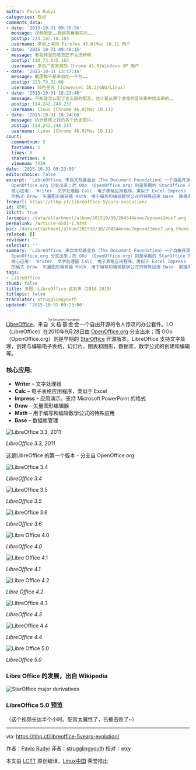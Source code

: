 ```yaml
---
author: Pavlo Rudyi
categories: 观点
comments_data:
- date: '2015-10-31 09:35:56'
  message: 视频配音……我是笑着看完的……
  postip: 223.167.10.183
  username: 来自上海的 Firefox 43.0|Mac 10.11 用户
- date: '2015-10-31 09:46:15'
  message: 看视频里的感觉还不太流畅啊
  postip: 110.73.135.163
  username: 来自广西来宾的 Chrome 45.0|Windows XP 用户
- date: '2015-10-31 13:17:16'
  message: 截图都不是来自同一平台……
  postip: 223.79.32.60
  username: 绿色圣光 [Iceweasel 38.2|GNU/Linux]
- date: '2015-10-31 18:23:40'
  message: 不知道怎么配了这么搞的配音，估计是从哪个游戏的音乐集中找出来的。。
  postip: 114.242.248.233
  username: linux [Chrome 46.0|Mac 10.11]
- date: '2015-10-31 18:24:08'
  message: 估计是网上找的各个历史图片。
  postip: 114.242.248.233
  username: linux [Chrome 46.0|Mac 10.11]
count:
  commentnum: 5
  favtimes: 1
  likes: 0
  sharetimes: 0
  viewnum: 7239
date: '2015-10-31 09:23:00'
editorchoice: false
excerpt: 'LibreOffice，来自文档基金会（The Document Foundation）一个自由开源的令人惊叹的办公套件。LO （LibreOffice）在2010年9月28日由
  OpenOffice.org 分支出来；而 OOo （OpenOffice.org）则是早期的 StarOffice 开源版本。LibreOffice 支持文字处理，创建与编辑电子表格，幻灯片，图表和图形，数据库，数学公式的创建和编辑等。
  核心应用:  Writer  文字处理器 Calc  电子表格应用程序，类似于 Excel Impress  应用演示，支持 Microsoft PowerPoint
  的格式 Draw  矢量图形编辑器 Math  用于编写和​​编辑数学公式的特殊应用 Base  数据库'
fromurl: https://tlhp.cf/libreoffice-5years-evolution/
id: 6501
islctt: true
largepic: /data/attachment/album/201510/30/204544esmu7epnsmz2mux7.png
permalink: /article-6501-1.html
pic: /data/attachment/album/201510/30/204544esmu7epnsmz2mux7.png.thumb.jpg
related: []
reviewer: ''
selector: ''
summary: 'LibreOffice，来自文档基金会（The Document Foundation）一个自由开源的令人惊叹的办公套件。LO （LibreOffice）在2010年9月28日由
  OpenOffice.org 分支出来；而 OOo （OpenOffice.org）则是早期的 StarOffice 开源版本。LibreOffice 支持文字处理，创建与编辑电子表格，幻灯片，图表和图形，数据库，数学公式的创建和编辑等。
  核心应用:  Writer  文字处理器 Calc  电子表格应用程序，类似于 Excel Impress  应用演示，支持 Microsoft PowerPoint
  的格式 Draw  矢量图形编辑器 Math  用于编写和​​编辑数学公式的特殊应用 Base  数据库'
tags:
- LibreOffice
thumb: false
title: 多图：LibreOffice 这五年（2010-2015）
titlepic: false
translator: strugglingyouth
updated: '2015-10-31 09:23:00'
---
```


[LibreOffice](http://www.libreoffice.org/)，来自<ruby> 文档基金会 <rp>  （ </rp> <rt>  The Document Foundation </rt> <rp>  ） </rp></ruby>一个自由开源的令人惊叹的办公套件。LO （LibreOffice）在2010年9月28日由 [OpenOffice.org](https://www.openoffice.org/) 分支出来；而 OOo （OpenOffice.org）则是早期的 [StarOffice](http://www.staroffice.org/) 开源版本。LibreOffice 支持文字处理，创建与编辑电子表格，幻灯片，图表和图形，数据库，数学公式的创建和编辑等。


### 核心应用:


* **Writer** – 文字处理器
* **Calc** – 电子表格应用程序，类似于 Excel
* **Impress** – 应用演示，支持 Microsoft PowerPoint 的格式
* **Draw** – 矢量图形编辑器
* **Math** – 用于编写和​​编辑数学公式的特殊应用
* **Base** – 数据库管理


![LibreOffice 3.3, 2011](/data/attachment/album/201510/30/204544esmu7epnsmz2mux7.png)


*LibreOffice 3.3, 2011*


这是LibreOffice 的第一个版本 - 分支自 OpenOffice.org


![LibreOffice 3.4](/data/attachment/album/201510/30/204547r45zraia395vq9rh.png)


*LibreOffice 3.4*


![LibreOffice 3.5](/data/attachment/album/201510/30/204548jzstpeaqoz1lgs1l.jpg)


*LibreOffice 3.5*


![LibreOffice 3.6](/data/attachment/album/201510/30/204550ugme5zh1ppqohaga.png)


*LibreOffice 3.6*


![Libre Office 4.0](/data/attachment/album/201510/30/204552f49sived527s23ci.png)


*LibreOffice 4.0*


![Libre Office 4.1](/data/attachment/album/201510/30/204555uzbba3q4u5qbaugx.png)


*LibreOffice 4.1*


![Libre Office 4.2](/data/attachment/album/201510/30/204557b8k4a4zs2wz3zr00.png)


*Libre Office 4.2*


![LibreOffice 4.3](/data/attachment/album/201510/30/204600mtxzk9mb3f8fsmf3.jpg)


*LibreOffice 4.3*


![LibreOffice 4.4](/data/attachment/album/201510/30/204601ydq8co8v0zieq28a.png)


*LibreOffice 4.4*


![Libre Office 5.0](/data/attachment/album/201510/30/204603whlpmngpwwhpbpl7.png)


*LibreOffice 5.0*


### Libre Office 的发展，出自 Wikipedia


![StarOffice major derivatives](/data/attachment/album/201510/30/204608csdnliisshnqsa2n.png)


### LibreOffice 5.0 预览







（这个视频长达半个小时。配音太魔性了，已被击败了~）




---


via: <https://tlhp.cf/libreoffice-5years-evolution/>


作者：[Pavlo Rudyi](https://tlhp.cf/author/paul/) 译者：[strugglingyouth](https://github.com/strugglingyouth) 校对：[wxy](https://github.com/wxy)


本文由 [LCTT](https://github.com/LCTT/TranslateProject) 原创编译，[Linux中国](https://linux.cn/) 荣誉推出